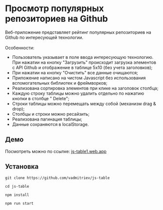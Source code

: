 # Просмотр популярных репозиториев на Github

Веб-приложение представляет рейтинг популярных репозиториев на Github по интересующей технологии. <br><br>
Особенности:

- Пользователь указывает в поле ввода интересующую технологию. При нажатии на кнопку "Загрузить" происходит загрузка элементов с API Github и отображение в таблице 5x10 (без учета заголовков);
- При нажатии на кнопку "Очистить" все данные очищаются;
- Приложение написано на чистом Javascript без использования вспомогательных библиотек и фреймворков;
- Реализована сортировка элементов при клике на заголовок столбца;
- Каждую строку таблицы можно удалить отдельно по нажатию кнопки в столбце " Delete";
- Строки таблицы можно перемещать между собой (механизм drag & drop);
- Столбцы и строки можно ресайзить;
- Реализована пагинация таблицы;
- Данные сохраняются в localStorage.

## Демо

Посмотреть можно по ссылке: <a href="https://js-table1.web.app">js-table1.web.app</a>

## Установка

```console
git clone https://github.com/vadmitriev/js-table
```

```console
cd js-table
```

```console
npm install
```

```console
npm run start
```

